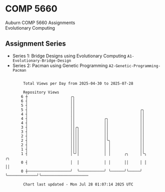 # COMP 5660
Auburn COMP 5660 Assignments  
Evolutionary Computing

## Assignment Series
- Series 1: Bridge Designs using Evolutionary Computing `A1-Evolutionary-Bridge-Design`
- Series 2: Pacman using Genetic Programming `A2-Genetic-Programming-Pacman`

```

        Total Views per Day from 2025-04-30 to 2025-07-28

        Repository Views
       6 ┼                   ╭╮
       6 ┤                   ││
       5 ┤                   ││
       5 ┤                   ││                             ╭╮
       4 ┤                   ││                             ││
       4 ┤                   ││             ╭╮              ││
       4 ┤                   ││             ││              ││
       3 ┤                   ││╭╮           ││              ││
       3 ┤                   ││││           ││              ││
       2 ┤                   ││││           ││              ││
       2 ┤                   ││││           │╰╮             ││
       2 ┤                   ││││           │ │             ││
       1 ┤                   ││││           │ │             ││
       1 ┤                   │╰╯│           │ │      ╭╮     │╰╮             ╭╮
       0 ┤                   │  │           │ │      ││     │ │             ││
       0 ┼───────────────────╯  ╰───────────╯ ╰──────╯╰─────╯ ╰─────────────╯╰─────────────────────

        Chart last updated - Mon Jul 28 01:07:14 2025 UTC
        
```
